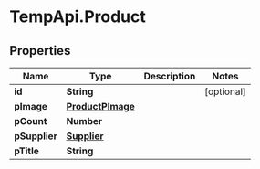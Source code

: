 # TempApi.Product

## Properties

Name | Type | Description | Notes
------------ | ------------- | ------------- | -------------
**id** | **String** |  | [optional] 
**pImage** | [**ProductPImage**](ProductPImage.md) |  | 
**pCount** | **Number** |  | 
**pSupplier** | [**Supplier**](Supplier.md) |  | 
**pTitle** | **String** |  | 


